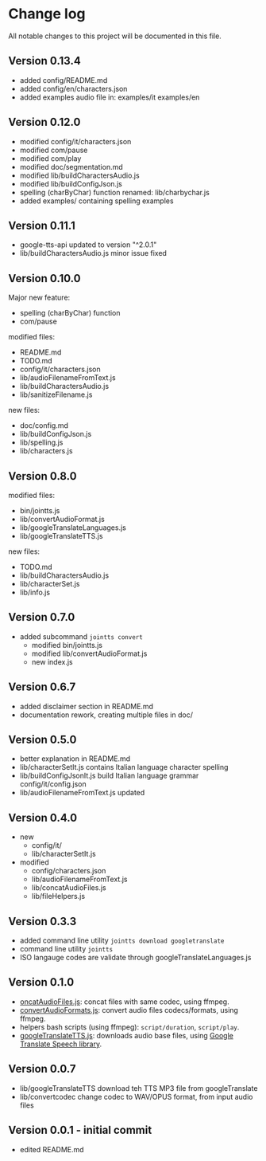 # Change log

All notable changes to this project will be documented in this file. 

## Version 0.13.4

- added config/README.md
- added config/en/characters.json
- added examples audio file in: examples/it examples/en


## Version 0.12.0

- modified config/it/characters.json
- modified com/pause
- modified com/play
- modified doc/segmentation.md
- modified lib/buildCharactersAudio.js
- modified lib/buildConfigJson.js
- spelling (charByChar) function renamed: lib/charbychar.js
- added examples/ containing spelling examples

## Version 0.11.1

- google-tts-api updated to version "^2.0.1"
- lib/buildCharactersAudio.js minor issue fixed

## Version 0.10.0

Major new feature: 
- spelling (charByChar) function
- com/pause

modified files:
- README.md
- TODO.md
- config/it/characters.json
- lib/audioFilenameFromText.js
- lib/buildCharactersAudio.js
- lib/sanitizeFilename.js

new files: 
- doc/config.md
- lib/buildConfigJson.js
- lib/spelling.js
- lib/characters.js

## Version 0.8.0

modified files:
- bin/jointts.js
- lib/convertAudioFormat.js
- lib/googleTranslateLanguages.js
- lib/googleTranslateTTS.js

new files: 
- TODO.md
- lib/buildCharactersAudio.js
- lib/characterSet.js
- lib/info.js

## Version 0.7.0

- added subcommand `jointts convert`
  - modified bin/jointts.js
  - modified lib/convertAudioFormat.js
  - new      index.js

## Version 0.6.7
- added disclaimer section in README.md
- documentation rework, creating multiple files in doc/

## Version 0.5.0
- better explanation in README.md
- lib/characterSetIt.js contains Italian language character spelling
- lib/buildConfigJsonIt.js build Italian language grammar config/it/config.json
- lib/audioFilenameFromText.js updated

## Version 0.4.0
- new
  - config/it/
  - lib/characterSetIt.js
- modified 
  - config/characters.json
  - lib/audioFilenameFromText.js
  - lib/concatAudioFiles.js
  - lib/fileHelpers.js

## Version 0.3.3
- added command line utility `jointts download googletranslate`
- command line utility `jointts`
- ISO langauge codes are validate through googleTranslateLanguages.js

## Version 0.1.0
- [oncatAudioFiles.js](lib/concatAudioFiles.js): concat files with same codec, using ffmpeg.
- [convertAudioFormats.js](lib/convertAudioFormats.js): convert audio files codecs/formats, using ffmpeg.
- helpers bash scripts (using ffmpeg): `script/duration`, `script/play`.
- [googleTranslateTTS.js](lib/googleTranslateTTS.js): downloads audio base files, using [Google Translate Speech library](https://github.com/zlargon/google-tts).

## Version 0.0.7
- lib/googleTranslateTTS download teh TTS MP3 file from googleTranslate 
- lib/convertcodec       change codec to WAV/OPUS format, from input audio files

## Version 0.0.1 - initial commit 
- edited README.md
